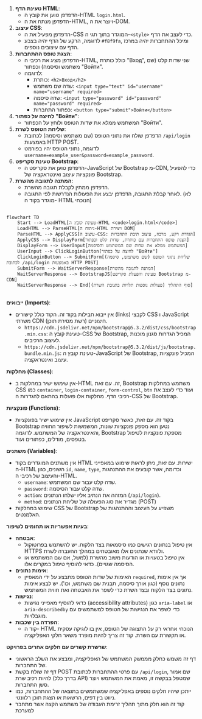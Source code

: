 ## <algorithm>

1. **טעינת הדף HTML**:
   - הדפדפן טוען את קובץ ה-HTML `login.html`.
   - הדפדפן מנתח את ה-HTML, ויוצר את ה-DOM.
2. **עיצוב CSS**:
   - הדפדפן מפעיל את ה-CSS המוגדר בתוך תגי ה-`<style>` כדי לעצב את הדף.
   - לדוגמה, הרקע של הדף יהיה בצבע `#f8f9fa`, ומיכל ההתחברות יהיה במרכז הדף עם עיצובים נוספים.
3. **הצגת טופס ההתחברות**:
   - הדפדפן מציג את רכיבי ה-HTML, כולל כותרת "Вход", שני שדות קלט (שם משתמש וסיסמה) וכפתור "Войти".
   - לדוגמה:
     - כותרת: `<h2>Вход</h2>`
     - שדה שם משתמש: `<input type="text" id="username" name="username" required>`
     - שדה סיסמה: `<input type="password" id="password" name="password" required>`
     - כפתור התחברות: `<button type="submit">Войти</button>`
4. **לחיצה על כפתור "Войти"**:
   - המשתמש ממלא את שדות הטופס ולוחץ על הכפתור "Войти".
5. **שליחת הטופס לשרת**:
   - הדפדפן שולח את נתוני הטופס (שם משתמש וסיסמה) לכתובת `/api/login` באמצעות HTTP POST.
   - לדוגמה, נתוני הטופס יהיו בפורמט `username=example_user&password=example_password`.
6. **טעינת סקריפט Bootstrap**:
   - הדפדפן טוען את סקריפט ה-JavaScript של Bootstrap מ-CDN, כדי להפעיל פונקציות עיצוב ואינטראקציה של Bootstrap.
7. **המתנה לתגובה מהשרת**:
    - הדפדפן ממתין לקבלת תגובה מהשרת.
    - לאחר קבלת התגובה, הדפדפן יבצע את הפעולות הנדרשות לפי התגובה. (לא מוגדר בקוד ה- HTML הנוכחי)

## <mermaid>
```mermaid
flowchart TD
    Start --> LoadHTML[טעינת קובץ ה-HTML <code>login.html</code>]
    LoadHTML --> ParseHTML[ניתוח ה-HTML ויצירת DOM]
    ParseHTML --> ApplyCSS[עיצוב ה-CSS: הגדרת רקע, מרכוז, עיצוב תיבת התחברות]
    ApplyCSS --> DisplayForm[הצגת טופס התחברות עם כותרת, שדות קלט וכפתור]
    DisplayForm --> UserInput[המשתמש ממלא את שדות שם המשתמש והסיסמה]
    UserInput --> ClickLoginButton[לחיצה על כפתור "Войти"]
    ClickLoginButton --> SubmitForm[שליחת נתוני הטופס (שם משתמש, סיסמה) לכתובת /api/login באמצעות HTTP POST]
    SubmitForm --> WaitServerResponse[המתנה לתגובה מהשרת]
    WaitServerResponse --> BootstrapJS[טעינת והפעלת סקריפט Bootstrap מ-CDN]
    WaitServerResponse --> End[סוף התהליך (פעולות נוספות תלויות בתגובת השרת)]
```

## <explanation>

**ייבואים (Imports)**:
  - אין ייבוא חבילות בקוד זה. הקוד כולל קישורים (links) לקבצי CSS ו JavaScript משרתי CDN (רשת מסירת תוכן) חיצוניים.
    - `https://cdn.jsdelivr.net/npm/bootstrap@5.3.2/dist/css/bootstrap.min.css`: טעינת קובץ ה-CSS של Bootstrap, המכיל הגדרות סגנון מוכנות לעיצוב הרכיבים.
    - `https://cdn.jsdelivr.net/npm/bootstrap@5.3.2/dist/js/bootstrap.bundle.min.js`: טעינת קובץ ה-JavaScript של Bootstrap, המכיל פונקציות עיצוב ואינטראקציה.

**מחלקות (Classes)**:
- אין שימוש ישיר במחלקות ב-HTML זה. עם זאת, Bootstrap משתמש במחלקות CSS כמו `container`, `login-container`, `form-control`, `btn` ועוד כדי לעצב את רכיבי הדף. מחלקות אלו פועלות בהתאם להגדרות ה-CSS של Bootstrap.

**פונקציות (Functions)**:
- אין שימוש ישיר בפונקציות JavaScript בקוד זה. עם זאת, כאשר סקריפט Bootstrap נטען הוא מספק פונקציות שונות, המשמשות לשיפור החוויה והאינטראקציה של המשתמש. לדוגמה, Bootstrap מספקת פונקציות לטיפול בטפסים, מודלים, כפתורים ועוד.

**משתנים (Variables)**:
- אין משתנים המוגדרים בקוד HTML ישירות. עם זאת, ניתן לראות שימוש במאפייני ה-HTML השונים, כגון `id`, `name`, `type`, וכדומה, אשר קובעים את ההתנהגות והעיצוב של רכיבי ה-HTML.
  - `username`: שדה קלט עבור שם המשתמש.
  - `password`: שדה קלט עבור הסיסמה.
  - `action`: המזהה את הנתיב אליו ישלחו הנתונים (`/api/login`).
  - `method`:  מגדיר את סוג הפעולה של שליחת הנתונים (POST)
- שימוש במחלקות CSS של Bootstrap משפיע על העיצוב וההתנהגות של האלמנטים.

**בעיות אפשריות או תחומים לשיפור**:

- **אבטחה**:
  - אין טיפול בנתונים רגישים כמו סיסמאות בצד הלקוח. יש להשתמש בפרוטוקול HTTPS ולוודא שנתונים אלו מאובטחים במהלך ההעברה לשרת.
  - אין טיפול בטעויות או הודעות משוב מהשרת (למשל, אם שם המשתמש או הסיסמה שגויים). כדאי להוסיף טיפול במקרים אלו.
- **אימות נתונים**:
  - האימות של שדות הטופס מתבצע על ידי המאפיין `required`, אך אין אימות נתונים נוסף (כגון אורך סיסמה, תבנית שם משתמש, וכו'). יש לבצע אימות נתונים בצד הלקוח ובצד השרת כדי לשפר את האבטחה ואת חווית המשתמש.
- **נגישות**:
  - כדאי להוסיף מאפייני נגישות (accessibility attributes) כגון `aria-label` או `aria-describedby` כדי לשפר את הנגישות של הטופס למשתמשים עם מוגבלויות.
- **הפרדה בין שכבות**:
    - קוד ה- HTML הנוכחי אחראי רק על התצוגה של הטופס, אין בו לוגיקה עסקית או תקשורת עם השרת. קוד זה צריך להיות מופרד משאר חלקי האפליקציה.

**שרשרת קשרים עם חלקים אחרים בפרויקט**:

- דף זה משמש כחלק מממשק המשתמש של האפליקציה, ומבצע את השלב הראשוני של התחברות.
- דף זה שולח בקשת POST עם פרטי ההתחברות לכתובת `/api/login`, שם אמור להיות רכיב שרת (בדרך כלל API) שמטפל בבקשה זו, מאמת את המשתמש ויוצר סשן התחברות.
- ייתכן שיהיו חלקים נוספים באפליקציה שמשתמשים בתוצאה של ההתחברות, כמו ניווט בין דפים, הרשאות או הצגת תוכן רלוונטי.
- קוד זה הוא חלק מתוך תהליך זרימת העבודה של משתמש הקצה אשר מתחבר למערכת